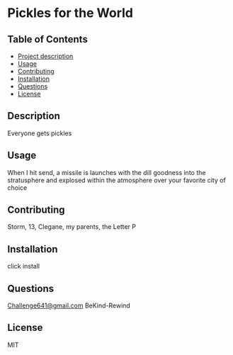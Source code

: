 
# Pickles for the World
## Table of Contents
  - [Project description](#Description)
  - [Usage](#Usage)
  - [Contributing](#Contributing)
  - [Installation](#Installation)
  - [Questions](#Questions)
  - [License](#License)

## Description
Everyone gets pickles

## Usage
When I hit send, a missile is launches with the dill goodness into the stratusphere and explosed within the atmosphere over your favorite city of choice

## Contributing
Storm, 13, Clegane, my parents, the Letter P

## Installation
click install

## Questions
Challenge641@gmail.com
BeKind-Rewind

## License
MIT


    